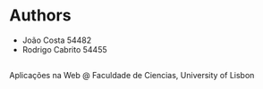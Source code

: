 # Authors
- João Costa 54482
- Rodrigo Cabrito 54455

## 

Aplicações na Web @ Faculdade de Ciencias, University of Lisbon
